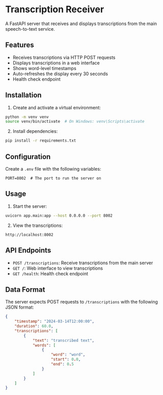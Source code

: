 # Transcription Receiver

A FastAPI server that receives and displays transcriptions from the main speech-to-text service.

## Features

- Receives transcriptions via HTTP POST requests
- Displays transcriptions in a web interface
- Shows word-level timestamps
- Auto-refreshes the display every 30 seconds
- Health check endpoint

## Installation

1. Create and activate a virtual environment:
```bash
python -m venv venv
source venv/bin/activate  # On Windows: venv\Scripts\activate
```

2. Install dependencies:
```bash
pip install -r requirements.txt
```

## Configuration

Create a `.env` file with the following variables:
```env
PORT=8002  # The port to run the server on
```

## Usage

1. Start the server:
```bash
uvicorn app.main:app --host 0.0.0.0 --port 8002
```

2. View the transcriptions:
```
http://localhost:8002
```

## API Endpoints

- `POST /transcriptions`: Receive transcriptions from the main server
- `GET /`: Web interface to view transcriptions
- `GET /health`: Health check endpoint

## Data Format

The server expects POST requests to `/transcriptions` with the following JSON format:
```json
{
    "timestamp": "2024-03-14T12:00:00",
    "duration": 60.0,
    "transcriptions": [
        {
            "text": "transcribed text",
            "words": [
                {
                    "word": "word",
                    "start": 0.0,
                    "end": 0.5
                }
            ]
        }
    ]
}
``` 